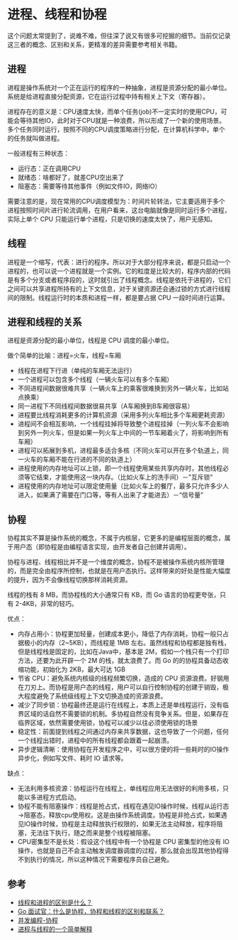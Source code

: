 # 进程、线程和协程

这个问题太常提到了，说难不难，但往深了说又有很多可挖掘的细节。当前仅记录这三者的概念、区别和关系，更精准的差异需要参考相关书籍。

## 进程

进程是操作系统对一个正在运行的程序的一种抽象，进程是资源分配的最小单位。系统是给进程直接分配资源，它在运行过程中持有相关上下文（寄存器）。

进程存在的意义是：CPU速度太快，而单个任务(job)不一定实时的使用CPU，可能会等待其他IO，此时对于CPU就是一种浪费，所以形成了一个新的使用场景。多个任务同时运行，按照不同的CPU调度策略进行分配，在计算机科学中，单个的任务就叫做进程。

一般进程有三种状态：

- 运行态：正在调用CPU
- 就绪态：啥都好了，就差CPU空出来了
- 阻塞态：需要等待其他事件（例如文件IO，网络IO）

需要注意的是，现在常用的CPU调度模型为：时间片轮转法，它主要适用于多个进程按照时间片进行轮流调用，在用户看来，这台电脑就像是同时运行多个进程，实际上单个 CPU 只能运行单个进程，只是切换的速度太快了，用户无感知。

## 线程

进程是一个缩写，代表：进行的程序。所以对于大部分程序来说，都是只启动一个进程的，也可以说一个进程就是一个实例。它的粒度是比较大的，程序内部的代码是有多个分支或者程序段的，这时就引出了线程概念。线程是依托于进程的，它们之间可以共享进程所持有的上下文信息，对于关键资源还会通过锁的方式进行线程间的限制。线程运行时的本质和进程一样，都是要占据 CPU 一段时间进行运算。

## 进程和线程的关系

进程是资源分配的最小单位，线程是 CPU 调度的最小单位。

做个简单的比喻：进程=火车，线程=车厢

- 线程在进程下行进（单纯的车厢无法运行）
- 一个进程可以包含多个线程（一辆火车可以有多个车厢）
- 不同进程间数据很难共享（一辆火车上的乘客很难换到另外一辆火车，比如站点换乘）
- 同一进程下不同线程间数据很易共享（A车厢换到B车厢很容易）
- 进程要比线程消耗更多的计算机资源（采用多列火车相比多个车厢更耗资源）
- 进程间不会相互影响，一个线程挂掉将导致整个进程挂掉（一列火车不会影响到另外一列火车，但是如果一列火车上中间的一节车厢着火了，将影响到所有车厢）
- 进程可以拓展到多机，进程最多适合多核（不同火车可以开在多个轨道上，同一火车的车厢不能在行进的不同的轨道上）
- 进程使用的内存地址可以上锁，即一个线程使用某些共享内存时，其他线程必须等它结束，才能使用这一块内存。（比如火车上的洗手间）－"互斥锁"
- 进程使用的内存地址可以限定使用量（比如火车上的餐厅，最多只允许多少人进入，如果满了需要在门口等，等有人出来了才能进去）－“信号量”

## 协程

协程其实不算是操作系统的概念，不属于内核层，它更多的是编程层面的概念，属于用户态（即协程是由编程语言实现，由开发者自己创建并调用）。

协程与进程、线程相比并不是一个维度的概念，协程不是被操作系统内核所管理的，而是完全由程序所控制，也就是在用户态执行。这样带来的好处是性能大幅度的提升，因为不会像线程切换那样消耗资源。

线程的栈有 8 MB，而协程栈的大小通常只有 KB，而 Go 语言的协程更夸张，只有 2-4KB，非常的轻巧。

优点：

- 内存占用小：协程更加轻量，创建成本更小，降低了内存消耗，协程一般只占据极小的内存（2~5KB），而线程是 1MB 左右。虽然线程和协程都是独有栈，但是线程栈是固定的，比如在Java中，基本是 2M，假如一个栈只有一个打印方法，还要为此开辟一个 2M 的栈，就太浪费了。而 Go 的的协程具备动态收缩功能，初始化为 2KB，最大可达 1GB
- 节省 CPU：避免系统内核级的线程频繁切换，造成的 CPU 资源浪费。好钢用在刀刃上。而协程是用户态的线程，用户可以自行控制协程的创建于销毁，极大程度避免了系统级线程上下文切换造成的资源浪费。
- 减少了同步锁：协程最终还是运行在线程上，本质上还是单线程运行，没有临界区域的话自然不需要锁的机制。多协程自然没有竞争关系。但是，如果存在临界区域，依然需要使用锁，协程可以减少以往必须使用锁的场景
- 稳定性：前面提到线程之间通过内存来共享数据，这也导致了一个问题，任何一个线程出错时，进程中的所有线程都会跟着一起崩溃。
- 异步逻辑清晰：使用协程在开发程序之中，可以很方便的将一些耗时的IO操作异步化，例如写文件、耗时 IO 请求等。

缺点：

- 无法利用多核资源：协程运行在线程上，单线程应用无法很好的利用多核，只能以多进程方式启动。
- 协程不能有阻塞操作：线程是抢占式，线程在遇见IO操作时候，线程从运行态→阻塞态，释放cpu使用权。这是由操作系统调度。协程是非抢占式，如果遇见IO操作时候，协程是主动释放执行权限的，如果无法主动释放，程序将阻塞，无法往下执行，随之而来是整个线程被阻塞。
- CPU密集型不是长处：假设这个线程中有一个协程是 CPU 密集型的他没有 IO 操作，也就是自己不会主动触发调度器调度的过程，那么就会出现其他协程得不到执行的情况，所以这种情况下需要程序员自己避免。

## 参考

- [线程和进程的区别是什么？](https://www.zhihu.com/question/25532384)
- [Go 面试官：什么是协程，协程和线程的区别和联系？](https://segmentfault.com/a/1190000040373756)
- [并发编程-协程](https://www.cnblogs.com/cool2feel/articles/13114492.html)
- [进程与线程的一个简单解释](https://www.ruanyifeng.com/blog/2013/04/processes_and_threads.html)
